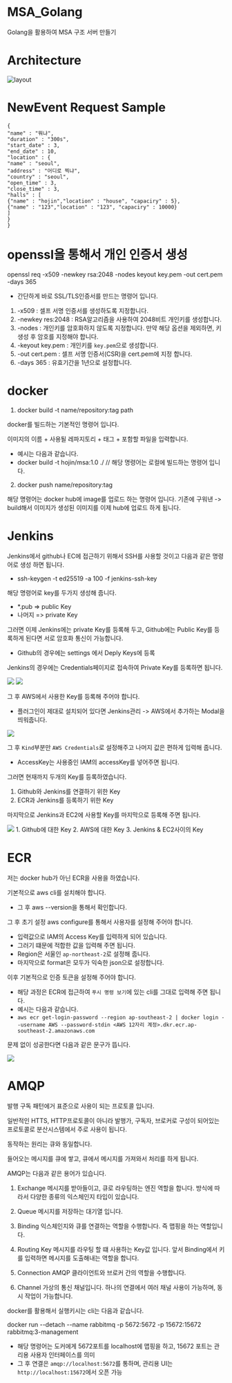 # MSA_Golang

Golang을 활용하여 MSA 구조 서버 만들기

# Architecture

![layout](https://user-images.githubusercontent.com/83758624/224213367-7e30c4f3-a0e1-4d65-8bb3-62aaa246033e.PNG)

# NewEvent Request Sample

```
{
"name" : "뭐냐",
"duration" : "300s",
"start_date" : 3,
"end_date" : 10,
"location" : {
"name" : "seoul",
"address" : "어디로 찍냐",
"country" : "seoul",
"open_time" : 3,
"close_time" : 3,
"halls" : [
{"name" : "hojin","location" : "house", "capaciry" : 5},
{"name" : "123","location" : "123", "capaciry" : 10000}
]
}
}

```

# openssl을 통해서 개인 인증서 생성

openssl req -x509 -newkey rsa:2048 -nodes keyout key.pem -out cert.pem -days 365

- 간단하게 바로 SSL/TLS인증서를 만드는 명령어 입니다.

1. -x509 : 셀프 서명 인증서를 생성하도록 지정합니다.
2. -newkey res:2048 : RSA알고리즘을 사용하여 2048비트 개인키를 생성합니다.
3. -nodes : 개인키를 암호화하지 않도록 지정합니다. 만약 해당 옵션을 제외하면, 키 생성 후 암호를 지정해야 합니다.
4. -keyout key.pem : 개인키를 `key.pem`으로 생성합니다.
5. -out cert.pem : 셀프 서명 인증서(CSR)을 cert.pem에 지정 합니다.
6. -days 365 : 유효기간을 1년으로 설정합니다.

# docker

1. docker build -t name/repository:tag path

docker를 빌드하는 기본적인 명령어 입니다.

이미지의 이름 + 사용될 레파지토리 + 태그 + 포함할 파일을 입력합니다.

- 예시는 다음과 같습니다.
- docker build -t hojin/msa:1.0 ./
  // 해당 명령어는 로컬에 빌드하는 명령어 입니다.

2. docker push name/repository:tag

해당 명령어는 docker hub에 image를 업로드 하는 명령어 입니다.
기존에 구워낸 -> build해서 이미지가 생성된 이미지를 이제 hub에 업로드 하게 됩니다.

# Jenkins

Jenkins에서 github나 EC에 접근하기 위해서 SSH를 사용할 것이고 다음과 같은 명령어로 생성 하면 됩니다.

- ssh-keygen -t ed25519 -a 100 -f jenkins-ssh-key

해당 명령어로 key를 두가지 생성해 줍니다.

- \*.pub => public Key
- 나머지 => private Key

그러면 이제 Jenkins에는 private Key를 등록해 두고, Github에는 Public Key를 등록하게 된다면 서로 암호화 통신이 가능합니다.

- Github의 경우에는 settings 에서 Deply Keys에 등록

Jenkins의 경우에는 Credentials페이지로 접속하여 Private Key를 등록하면 됩니다.

<img src="./img/github PubKey.png">
<img src="./img/Jenkins PrivateKey.png">

그 후 AWS에서 사용한 Key를 등록해 주어야 합니다.

- 플러그인이 제대로 설치되어 있다면 Jenkins관리 -> AWS에서 추가하는 Modal을 띄워줍니다.

<img src="./img/Jenkins_Key_deploy.png">

그 후 `Kind`부분만 `AWS Credentials`로 설정해주고 나머지 값은 편하게 입력해 줍니다.

- AccessKey는 사용중인 IAM의 accessKey를 넣어주면 됩니다.

그러면 현재까지 두개의 Key를 등록하였습니다.

1. Github와 Jenkins를 연결하기 위한 Key
2. ECR과 Jenkins를 등록하기 위한 Key

마지막으로 Jenkins과 EC2에 사용할 Key를 마지막으로 등록해 주면 됩니다.

<img src="./img/Key_End.png">
1. Github에 대한 Key
2. AWS에 대한 Key
3. Jenkins & EC2사이의 Key

# ECR

저는 docker hub가 아닌 ECR을 사용을 하였습니다.

기본적으로 aws cli를 설치해야 합니다.

- 그 후 aws --version을 통해서 확인합니다.

그 후 초기 설정 aws configure를 통해서 사용자를 설정해 주어야 합니다.

- 입력값으로 IAM의 Access Key를 입력하게 되어 있습니다.
- 그러기 떄문에 적합한 값을 입력해 주면 됩니다.
- Region은 서울인 `ap-northeast-2`로 설정해 줍니다.
- 마지막으로 format은 모두가 익숙한 json으로 설정합니다.

이후 기본적으로 인증 토큰을 설정해 주어야 합니다.

- 해당 과정은 ECR에 접근하여 `푸시 명령 보기`에 있는 cli를 그대로 입력해 주면 됩니다.
- 예시는 다음과 같습니다.
- `aws ecr get-login-password --region ap-southeast-2 | docker login --username AWS --password-stdin <AWS 12자리 계정>.dkr.ecr.ap-southeast-2.amazonaws.com`

문제 없이 성공한다면 다음과 같은 문구가 뜹니다.

<img src="./img/ecr_success.png">

# AMQP

발행 구독 패턴에거 표준으로 사용이 되는 프로토콜 입니다.

일반적인 HTTS, HTTP프로토콜이 아니라 발행가, 구독자, 브로커로 구성이 되어있는 프로토콜로 분산시스템에서 주로 사용이 됩니다.

동작하는 원리는 큐와 동일합니다.

들어오는 메시지를 큐에 쌓고, 큐에서 메시지를 가져와서 처리를 하게 됩니다.

AMQP는 다음과 같은 용어가 있습니다.

1. Exchange
   메시지를 받아들이고, 큐로 라우팅하는 엔진 역할을 합니다.
   방식에 따라서 다양한 종류의 익스체인지 타입이 있습니다.

2. Queue
   메시지를 저장하는 대기열 입니다.

3. Binding
   익스체인지와 큐를 연결하는 역할을 수행합니다.
   즉 맵핑을 하는 역할입니다.

4. Routing Key
   메시지를 라우팅 할 떄 사용하는 Key값 입니다.
   앞서 Binding에서 키를 입력하면 메시지를 도출해내는 역할을 합니다.

5. Connection AMQP
   클라이언트와 브로커 간의 역할을 수행합니다.

6. Channel
   가상의 통신 채널입니다. 하나의 연결에서 여러 채널 사용이 가능하며, 동시 작업이 가능합니다.

docker를 활용해서 실행키시는 cli는 다음과 같습니다.

docker run --detach --name rabbitmq -p 5672:5672 -p 15672:15672 rabbitmq:3-management

- 해당 명령어는 도커에게 5672포트를 localhost에 맵핑을 하고, 15672 포트는 관리용 사용자 인터페이스를 의미
- 그 후 연결은 `amqp://localhost:5672`를 통하며, 관리용 UI는 `http://localhost:15672`에서 오픈 가능
